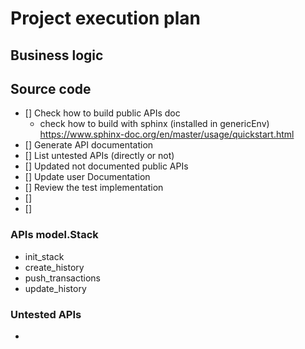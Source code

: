 # Project execution plan

## Business logic

## Source code

- [] Check how to build public APIs doc
	- check how to build with sphinx (installed in genericEnv) https://www.sphinx-doc.org/en/master/usage/quickstart.html
- [] Generate API documentation
- [] List untested APIs (directly or not)
- [] Updated not documented public APIs
- [] Update user Documentation
- [] Review the test implementation
- [] 
- [] 

### APIs model.Stack

- init_stack
- create_history
- push_transactions
- update_history





### Untested APIs

- 